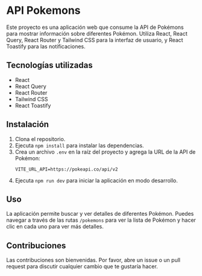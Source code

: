 # API Pokemons

Este proyecto es una aplicación web que consume la API de Pokémons para mostrar información sobre diferentes Pokémon. Utiliza React, React Query, React Router y Tailwind CSS para la interfaz de usuario, y React Toastify para las notificaciones.

## Tecnologías utilizadas

- React
- React Query
- React Router
- Tailwind CSS
- React Toastify

## Instalación

1. Clona el repositorio.
2. Ejecuta `npm install` para instalar las dependencias.
3. Crea un archivo `.env` en la raíz del proyecto y agrega la URL de la API de Pokémon:
   ```
   VITE_URL_API=https://pokeapi.co/api/v2
   ```
4. Ejecuta `npm run dev` para iniciar la aplicación en modo desarrollo.

## Uso

La aplicación permite buscar y ver detalles de diferentes Pokémon. Puedes navegar a través de las rutas `/pokemons` para ver la lista de Pokémon y hacer clic en cada uno para ver más detalles.

## Contribuciones

Las contribuciones son bienvenidas. Por favor, abre un issue o un pull request para discutir cualquier cambio que te gustaría hacer.
